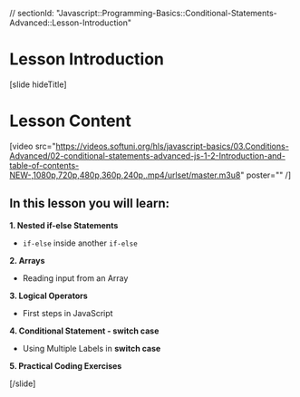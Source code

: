 // sectionId: "Javascript::Programming-Basics::Conditional-Statements-Advanced::Lesson-Introduction"

# Lesson Introduction

[slide hideTitle]

# Lesson Content

[video src="https://videos.softuni.org/hls/javascript-basics/03.Conditions-Advanced/02-conditional-statements-advanced-js-1-2-Introduction-and-table-of-contents-NEW-,1080p,720p,480p,360p,240p,.mp4/urlset/master.m3u8" poster="" /]

## In this lesson you will learn:

**1. Nested if-else Statements**
- `if-else` inside another `if-else` 

**2. Arrays**
- Reading input from an Array

**3. Logical Operators**
- First steps in JavaScript

**4. Conditional Statement - switch case**
- Using Multiple Labels in **switch case**

**5. Practical Coding Exercises**

[/slide]
